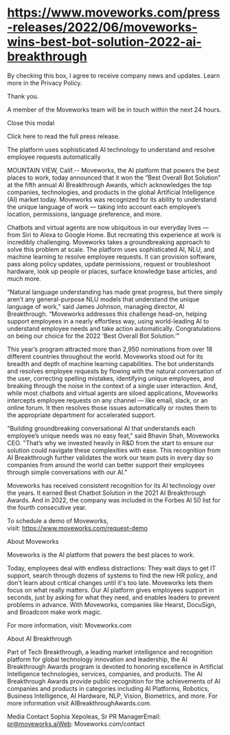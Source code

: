 # https://www.moveworks.com/press-releases/2022/06/moveworks-wins-best-bot-solution-2022-ai-breakthrough

By checking this box, I agree to receive company news and updates. Learn more in the Privacy Policy.

Thank you.

A member of the Moveworks team will be in touch within the next 24 hours.



  Close this modal
  


Click here to read the full press release.

The platform uses sophisticated AI technology to understand and resolve employee requests automatically

MOUNTAIN VIEW, Calif.-- Moveworks, the AI platform that powers the best places to work, today announced that it won the “Best Overall Bot Solution” at the fifth annual AI Breakthrough Awards, which acknowledges the top companies, technologies, and products in the global Artificial Intelligence (AI) market today. Moveworks was recognized for its ability to understand the unique language of work — taking into account each employee’s location, permissions, language preference, and more.

Chatbots and virtual agents are now ubiquitous in our everyday lives — from Siri to Alexa to Google Home. But recreating this experience at work is incredibly challenging. Moveworks takes a groundbreaking approach to solve this problem at scale. The platform uses sophisticated AI, NLU, and machine learning to resolve employee requests. It can provision software, pass along policy updates, update permissions, request or troubleshoot hardware, look up people or places, surface knowledge base articles, and much more.

“Natural language understanding has made great progress, but there simply aren’t any general-purpose NLU models that understand the unique language of work,” said James Johnson, managing director, AI Breakthrough. “Moveworks addresses this challenge head-on, helping support employees in a nearly effortless way, using world-leading AI to understand employee needs and take action automatically. Congratulations on being our choice for the 2022 ‘Best Overall Bot Solution.’”

This year’s program attracted more than 2,950 nominations from over 18 different countries throughout the world. Moveworks stood out for its breadth and depth of machine learning capabilities. The bot understands and resolves employee requests by flowing with the natural conversation of the user, correcting spelling mistakes, identifying unique employees, and breaking through the noise in the context of a single user interaction. And, while most chatbots and virtual agents are siloed applications, Moveworks intercepts employee requests on any channel — like email, slack, or an online forum. It then resolves those issues automatically or routes them to the appropriate department for accelerated support.

“Building groundbreaking conversational AI that understands each employee’s unique needs was no easy feat," said Bhavin Shah, Moveworks CEO. "That’s why we invested heavily in R&D from the start to ensure our solution could navigate these complexities with ease. This recognition from AI Breakthrough further validates the work our team puts in every day so companies from around the world can better support their employees through simple conversations with our AI.”

Moveworks has received consistent recognition for its AI technology over the years. It earned Best Chatbot Solution in the 2021 AI Breakthrough Awards. And in 2022, the company was included in the Forbes AI 50 list for the fourth consecutive year.

To schedule a demo of Moveworks, visit: https://www.moveworks.com/request-demo

About Moveworks

Moveworks is the AI platform that powers the best places to work.

Today, employees deal with endless distractions: They wait days to get IT support, search through dozens of systems to find the new HR policy, and don't learn about critical changes until it's too late. Moveworks lets them focus on what really matters. Our AI platform gives employees support in seconds, just by asking for what they need, and enables leaders to prevent problems in advance. With Moveworks, companies like Hearst, DocuSign, and Broadcom make work magic.

For more information, visit: Moveworks.com

About AI Breakthrough

Part of Tech Breakthrough, a leading market intelligence and recognition platform for global technology innovation and leadership, the AI Breakthrough Awards program is devoted to honoring excellence in Artificial Intelligence technologies, services, companies, and products. The AI Breakthrough Awards provide public recognition for the achievements of AI companies and products in categories including AI Platforms, Robotics, Business Intelligence, AI Hardware, NLP, Vision, Biometrics, and more. For more information visit AIBreakthroughAwards.com.

Media Contact Sophia Xepoleas, Sr PR ManagerEmail: pr@moveworks.aiWeb: Moveworks.com/contact 

